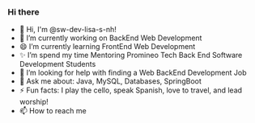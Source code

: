 ### Hi there 

- 👋 Hi, I'm @sw-dev-lisa-s-nh!
- 👀 I’m currently working on BackEnd Web Development
- 😄 I’m currently learning FrontEnd Web Development
- ✨ I’m spend my time Mentoring Promineo Tech Back End Software Development Students
- 💞️ I’m looking for help with finding a Web BackEnd Development Job
- 💬 Ask me about:  Java, MySQL, Databases, SpringBoot
- ⚡  Fun facts: I play the cello, speak Spanish, love to travel, and lead worship!
- 📫 How to reach me
